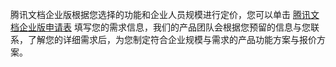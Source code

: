 腾讯文档企业版根据您选择的功能和企业人员规模进行定价，您可以单击 [腾讯文档企业版申请表](https://cloud.tencent.com/apply/p/e1eecd7icxm) 填写您的需求信息，我们的产品团队会根据您预留的信息与您联系，了解您的详细需求后，为您制定符合企业规模与需求的产品功能方案与报价方案。
